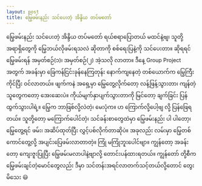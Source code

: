 ```yaml
---
layout: post
title: မြွေဖမ်းနည်း သင်ပေးတဲ့ အိန္ဒိယ တပ်မတော်
---
```

မြွေဖမ်းနည်း သင်ပေးတဲ့ အိန္ဒိယ တပ်မတော်
ရယ်စရာပြောတယ် မထင်နဲ့ဗျ၊ သူတို့အရာရှိတွေကို မြွေဘယ်လိုဖမ်းရသလဲ ဆိုတာကို စစ်ရေးပြနဲ့ကို သင်ပေးတာ။ ဆိုရရင် မြွေဖမ်းရန် အမှတ်စဉ်(၁)၊ အမှတ်စဉ်(၂) အဲ့သလို လာတာ။
ဒီနေ့ Group Project အတွက် အခန်းမှာ ခြေကန်ငြင်းခုန်နေကြတုန်း နောက်ကျနေတဲ့ တစ်ယောက်က မြွေကြီးကိုင်ပြီး ဝင်လာတယ်။ ဖျက်ကနဲ အရှေ့မှာ မြွေတွေ့လိုက်တော့ လန့်ဖြန့်သွားတာ၊ ကျန်တဲ့သူတွေကတော့ အေးဆေးပဲ။ ကိုယ်မျက်နှာပျက်သွားတာကို မြင်တော့ ချက်ခြင်း ပြန်ထွက်သွားပါရဲ့။ မြွေက ဘာဖြစ်လို့လဲတဲ့၊ မေးပုံက။  ဟ ကြောက်လို့ပေါ့ဗျ လို့ ပြန်ဖြေရတယ်။
သူတို့တော့ မကြောက်ပေါင်တဲ့၊ သင်ခန်းစာတွေထဲမှာ မြွေဖမ်းနည်း ပါ ပါတော့၊ မြွေတွေ့ရင် ဖမ်း၊ အဆိပ်ထုတ်ပြီး လွှင့်ပစ်လိုက်တာဆိုပဲ။ အခုလည်း လမ်းမှာ မြွေတစ်ကောင်တွေ့လို့ အပျင်းပြေဖမ်းလာတာတဲ့။ ကြုံ မကြုံဘူးပေါင်ဗျာ။ ကျွန်‌တော့ အခန်းတော့ ကျေးဇူးပြုပြီး မြွေဖမ်းမလာပါနဲ့ဗျာလို့ တောင်းပန်ထားရတယ်။
ကျွန်တော် တို့စီက မြွေဖမ်းချင်တဲ့မောင်တွေလည်း ဒီမှာ သင်တန်းအရင်လာတက်သင့်တယ်လို့တောင် တွေးမိသေး 😃